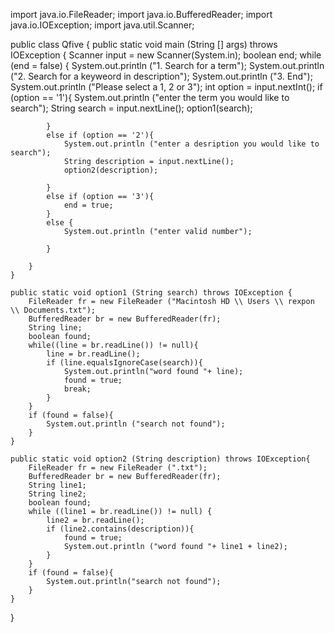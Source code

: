 import java.io.FileReader;
import java.io.BufferedReader;
import java.io.IOException;
import java.util.Scanner;

public class Qfive
{
    public static void main (String [] args) throws IOException {
        Scanner input = new Scanner(System.in);
        boolean end; 
        while (end = false) {
            System.out.println ("1. Search for a term");
            System.out.println ("2. Search for a keyweord in description");
            System.out.println ("3. End");
            System.out.println ("Please select a 1, 2 or 3");
            int option = input.nextInt();
            if (option == '1'){
                System.out.println ("enter the term you would like to search");
                String search = input.nextLine();
                option1(search);

            } 
            else if (option == '2'){
                System.out.println ("enter a desription you would like to search");
                String description = input.nextLine();
                option2(description);

            }
            else if (option == '3'){
                end = true;
            }
            else {
                System.out.println ("enter valid number");

            }

        }
    }

    public static void option1 (String search) throws IOException {
        FileReader fr = new FileReader ("Macintosh HD \\ Users \\ rexpon \\ Documents.txt");
        BufferedReader br = new BufferedReader(fr);
        String line;
        boolean found;
        while((line = br.readLine()) != null){
            line = br.readLine();
            if (line.equalsIgnoreCase(search)){
                System.out.println("word found "+ line);
                found = true;
                break;
            }
        }
        if (found = false){
            System.out.println ("search not found");
        }
    }
    
    public static void option2 (String description) throws IOException{
        FileReader fr = new FileReader (".txt");
        BufferedReader br = new BufferedReader(fr);
        String line1;
        String line2;
        boolean found;
        while ((line1 = br.readLine()) != null) {
            line2 = br.readLine();
            if (line2.contains(description)){
                found = true;
                System.out.println ("word found "+ line1 + line2);
            }
        }
        if (found = false){
            System.out.println("search not found");
        }
    }
}
